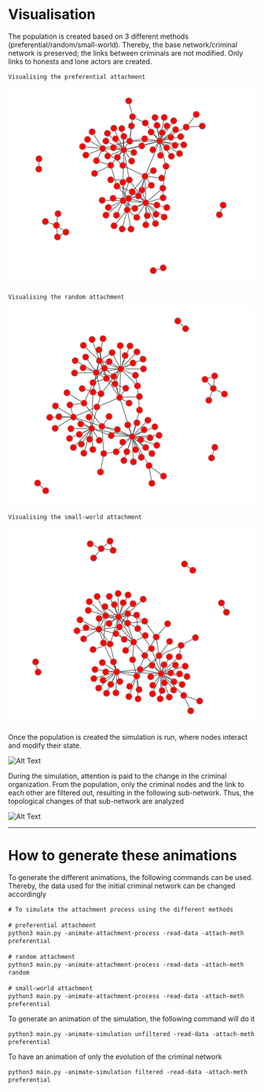 # Visualisation

The population is created based on 3 different methods (preferential/random/small-world). Thereby, the base network/criminal network is preserved; the links between criminals are not modified. Only links to honests and lone actors are created.

    Visualising the preferential attachment
![Alt Text](preferential.gif)

    Visualising the random attachment
![Alt Text](random.gif)

    Visualising the small-world attachment
![Alt Text](small-world.gif)


Once the population is created the simulation is run, where nodes interact and modify their state.

![Alt Text](simulation_preferential.gif)

During the simulation, attention is paid to the change in the criminal organization. From the population, only the criminal nodes and the link to each other are filtered out, resulting in the following sub-network. Thus, the topological changes of that sub-network are analyzed

![Alt Text](simulation_filtered_preferential.gif)

---





# How to generate these animations

To generate the different animations, the following commands can be used. Thereby, the data used for the initial criminal network can be changed accordingly

    # To simulate the attachment process using the different methods

    # preferential attachment
    python3 main.py -animate-attachment-process -read-data -attach-meth preferential

    # random attachment
    python3 main.py -animate-attachment-process -read-data -attach-meth random

    # small-world attachment
    python3 main.py -animate-attachment-process -read-data -attach-meth preferential


To generate an animation of the simulation, the following command will do it

    python3 main.py -animate-simulation unfiltered -read-data -attach-meth preferential

To have an animation of only the evolution of the criminal network

    python3 main.py -animate-simulation filtered -read-data -attach-meth preferential
